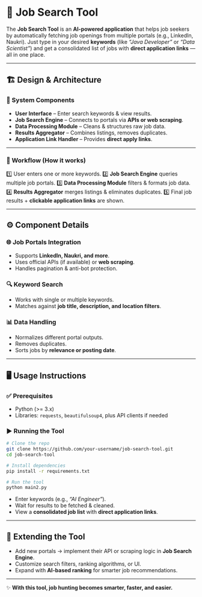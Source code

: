 
# 🚀 Job Search Tool

The **Job Search Tool** is an **AI-powered application** that helps job seekers by automatically fetching job openings from multiple portals (e.g., LinkedIn, Naukri). Just type in your desired **keywords** (like *“Java Developer”* or *“Data Scientist”*) and get a consolidated list of jobs with **direct application links** — all in one place.

---

## 🏗️ Design & Architecture

### 🔹 System Components

* **User Interface** – Enter search keywords & view results.
* **Job Search Engine** – Connects to portals via **APIs or web scraping**.
* **Data Processing Module** – Cleans & structures raw job data.
* **Results Aggregator** – Combines listings, removes duplicates.
* **Application Link Handler** – Provides **direct apply links**.

---

### 🔹 Workflow (How it works)

1️⃣ User enters one or more keywords.
2️⃣ **Job Search Engine** queries multiple job portals.
3️⃣ **Data Processing Module** filters & formats job data.
4️⃣ **Results Aggregator** merges listings & eliminates duplicates.
5️⃣ Final job results + **clickable application links** are shown.

---

## ⚙️ Component Details

### 🌐 Job Portals Integration

* Supports **LinkedIn, Naukri, and more**.
* Uses official APIs (if available) or **web scraping**.
* Handles pagination & anti-bot protection.

### 🔍 Keyword Search

* Works with single or multiple keywords.
* Matches against **job title, description, and location filters**.

### 📊 Data Handling

* Normalizes different portal outputs.
* Removes duplicates.
* Sorts jobs by **relevance or posting date**.

---

## 🖥️ Usage Instructions

### ✅ Prerequisites

* Python (>= 3.x)
* Libraries: `requests`, `beautifulsoup4`, plus API clients if needed

### ▶️ Running the Tool

```bash
# Clone the repo
git clone https://github.com/your-username/job-search-tool.git
cd job-search-tool

# Install dependencies
pip install -r requirements.txt

# Run the tool
python main2.py
```

* Enter keywords (e.g., *“AI Engineer”*).
* Wait for results to be fetched & cleaned.
* View a **consolidated job list** with **direct application links**.

---

## 🌱 Extending the Tool

* Add new portals → implement their API or scraping logic in **Job Search Engine**.
* Customize search filters, ranking algorithms, or UI.
* Expand with **AI-based ranking** for smarter job recommendations.

---

✨ **With this tool, job hunting becomes smarter, faster, and easier.**
